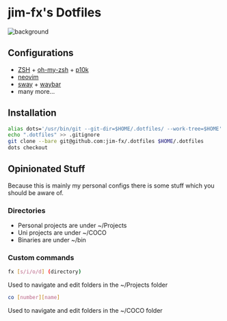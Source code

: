 # jim-fx's Dotfiles

![background](https://private-user-images.githubusercontent.com/29272343/350690681-dee6cb9a-86f5-4fab-94e2-9cb5f36cd9aa.png)

## Configurations
- [ZSH](https://www.zsh.org/) + [oh-my-zsh](https://ohmyz.sh/) + [p10k](https://github.com/romkatv/powerlevel10k)
- [neovim](https://neovim.io/)
- [sway](https://swaywm.org/) + [waybar](https://github.com/Alexays/Waybar)
- many more...

## Installation
```bash
alias dots='/usr/bin/git --git-dir=$HOME/.dotfiles/ --work-tree=$HOME'
echo ".dotfiles" >> .gitignore
git clone --bare git@github.com:jim-fx/.dotfiles $HOME/.dotfiles
dots checkout
```

## Opinionated Stuff

Because this is mainly my personal configs there is some stuff which you should be aware of.

### Directories

- Personal projects are under ~/Projects
- Uni projects are under ~/COCO
- Binaries are under ~/bin

### Custom commands

```bash
fx [s/i/o/d] (directory)
```
Used to navigate and edit folders in the ~/Projects folder


```bash
co [number][name]
```

Used to navigate and edit folders in the ~/COCO folder
